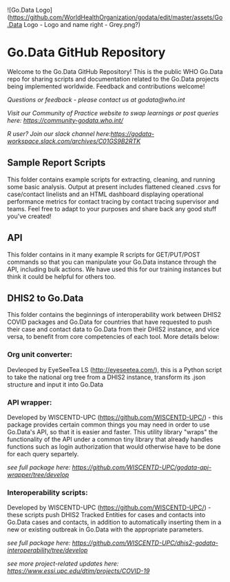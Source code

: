 ![Go.Data Logo](https://github.com/WorldHealthOrganization/godata/edit/master/assets/Go.Data Logo - Logo and name right - Grey.png?)

# Go.Data GitHub Repository

Welcome to the Go.Data GitHub Repository! This is the public WHO Go.Data repo for sharing scripts and documentation related to the Go.Data projects being implemented worldwide. Feedback and contributions welcome!

_Questions or feedback - please contact us at godata@who.int_

_Visit our Community of Practice website to swap learnings or post queries here: https://community-godata.who.int/_

_R user? Join our slack channel here:https://godata-workspace.slack.com/archives/C01GS9B2RTK_

## Sample Report Scripts

This folder contains example scripts for extracting, cleaning, and running some basic analysis. Output at present includes flattened cleaned .csvs for case/contact linelists and an HTML dashboard displaying operational performance metrics for contact tracing by contact tracing supervisor and teams. Feel free to adapt to your purposes and share back any good stuff you've created!

## API

This folder contains in it many example R scripts for GET/PUT/POST commands so that you can manipulate your Go.Data instance through the API, including bulk actions. We have used this for our training instances but think it could be helpful for others too.

## DHIS2 to Go.Data

This folder contains the beginnings of interoperability work between DHIS2 COVID packages and Go.Data for countries that have requested to push their case and contact data to Go.Data from their DHIS2 instance, and vice versa, to benefit from core competencies of each tool. More details below:

### Org unit converter: 
Devleoped by EyeSeeTea LS (http://eyeseetea.com/), this is a Python script to take the national org tree from a DHIS2 instance, transform its .json structure and input it into Go.Data 

### API wrapper:
Developed by WISCENTD-UPC (https://github.com/WISCENTD-UPC/) - this package provides certain common things you may need in order to use Go.Data's API, so that it is easier and faster. This utility library "wraps" the functionality of the API under a common tiny library that already handles functions such as login authorization that would otherwise have to be done for each query separtely.

_see full package here: https://github.com/WISCENTD-UPC/godata-api-wrapper/tree/develop_

### Interoperability scripts:
Developed by WISCENTD-UPC (https://github.com/WISCENTD-UPC/) - these scripts push DHIS2 Tracked Entities for cases and contacts into Go.Data cases and contacts, in addition to automatically inserting them in a new or existing outbreak in Go.Data with the appropriate parameters. 

_see full package here: https://github.com/WISCENTD-UPC/dhis2-godata-interoperability/tree/develop_

_see more project-related updates here: https://www.essi.upc.edu/dtim/projects/COVID-19_

